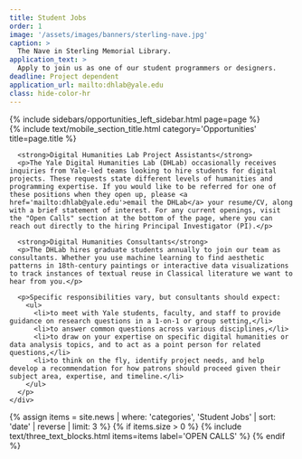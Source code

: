 ```yaml
---
title: Student Jobs
order: 1
image: '/assets/images/banners/sterling-nave.jpg'
caption: >
  The Nave in Sterling Memorial Library.
application_text: >
  Apply to join us as one of our student programmers or designers.
deadline: Project dependent
application_url: mailto:dhlab@yale.edu
class: hide-color-hr
---
```

<div class='center-column'>
  <div class='two-column-container one-third-width top-text'>
    <div class='left-column'>
      {% include sidebars/opportunities_left_sidebar.html page=page %}
    </div>
    <div class='right-column'>
      {% include text/mobile_section_title.html
        category='Opportunities'
        title=page.title
      %}

      <strong>Digital Humanities Lab Project Assistants</strong>
      <p>The Yale Digital Humanities Lab (DHLab) occasionally receives inquiries from Yale-led teams looking to hire students for digital projects. These requests state different levels of humanities and programming expertise. If you would like to be referred for one of these positions when they open up, please <a href='mailto:dhlab@yale.edu'>email the DHLab</a> your resume/CV, along with a brief statement of interest. For any current openings, visit the "Open Calls" section at the bottom of the page, where you can reach out directly to the hiring Principal Investigator (PI).</p>

      <strong>Digital Humanities Consultants</strong>
      <p>The DHLab hires graduate students annually to join our team as consultants. Whether you use machine learning to find aesthetic patterns in 18th-century paintings or interactive data visualizations to track instances of textual reuse in Classical literature we want to hear from you.</p>

      <p>Specific responsibilities vary, but consultants should expect:
        <ul>
          <li>to meet with Yale students, faculty, and staff to provide guidance on research questions in a 1-on-1 or group setting,</li>
          <li>to answer common questions across various disciplines,</li>
          <li>to draw on your expertise on specific digital humanities or data analysis topics, and to act as a point person for related questions,</li>
          <li>to think on the fly, identify project needs, and help develop a recommendation for how patrons should proceed given their subject area, expertise, and timeline.</li>
        </ul>
      </p>
    </div>
  </div>
  {% assign items = site.news | where: 'categories', 'Student Jobs' | sort: 'date' | reverse | limit: 3 %}
  {% if items.size > 0 %}
    {% include text/three_text_blocks.html
      items=items
      label='OPEN CALLS'
    %}
  {% endif %}
</div>
